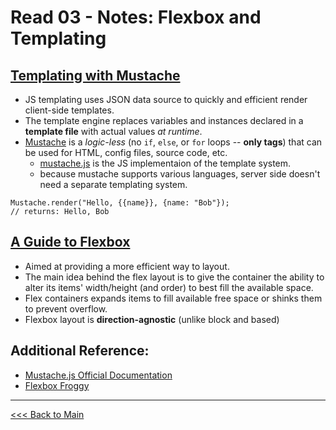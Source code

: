 # Read 03 - Notes: Flexbox and Templating

## [Templating with Mustache](https://medium.com/@1sherlynn/javascript-templating-language-and-engine-mustache-js-with-node-and-express-f4c2530e73b2)
+ JS templating uses JSON data source to quickly and efficient render client-side templates. 
+ The template engine replaces variables and instances declared in a **template file** with actual values *at runtime*. 
+ [Mustache](http://mustache.github.com/) is a *logic-less* (no `if`, `else`, or `for` loops -- **only tags**) that can be used for HTML, config files, source code, etc.
  - [mustache.js](http://github.com/janl/mustache.js) is the JS implementaion of the template system.
  - because mustache supports various languages, server side doesn't need a separate templating system.

```
Mustache.render("Hello, {{name}}, {name: "Bob"});
// returns: Hello, Bob
```


## [A Guide to Flexbox](https://medium.com/@1sherlynn/javascript-templating-language-and-engine-mustache-js-with-node-and-express-f4c2530e73b2)
+ Aimed at providing a more efficient way to layout.
+ The main idea behind the flex layout is to give the container the ability to alter its items' width/height (and order) to best fill the available space.
+ Flex containers expands items to fill available free space or shinks them to prevent overflow.
+ Flexbox layout is **direction-agnostic** (unlike block and based)

## Additional Reference:
+ [Mustache.js Official Documentation](https://github.com/janl/mustache.js)
+ [Flexbox Froggy](https://css-tricks.com/snippets/css/a-guide-to-flexbox/)

***
[<<< Back to Main](https://sangmlee76.github.io/reading-notes/)



